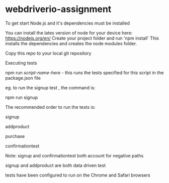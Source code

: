# webdriverio-assignment


To get start Node.js and it's dependencies must be installed 

You can install the lates version of node for your device here: https://nodejs.org/en/
Create your project folder and run 'npm install'
This installs the dependencies and creates the node modules folder.

Copy this repo to your local git repository 

Executing tests

npm run *script-name-here* - this runs the tests specified for this script in the package.json file

eg. to run the signup test , the command is:

npm run signup


The recommended order to run the tests is:

signup

addproduct

purchase

confirmationtest

Note: 
signup and confirmationtest both account for negative paths

signup and addproduct are both data driven test

tests have been configured to run on the Chrome and Safari browsers
